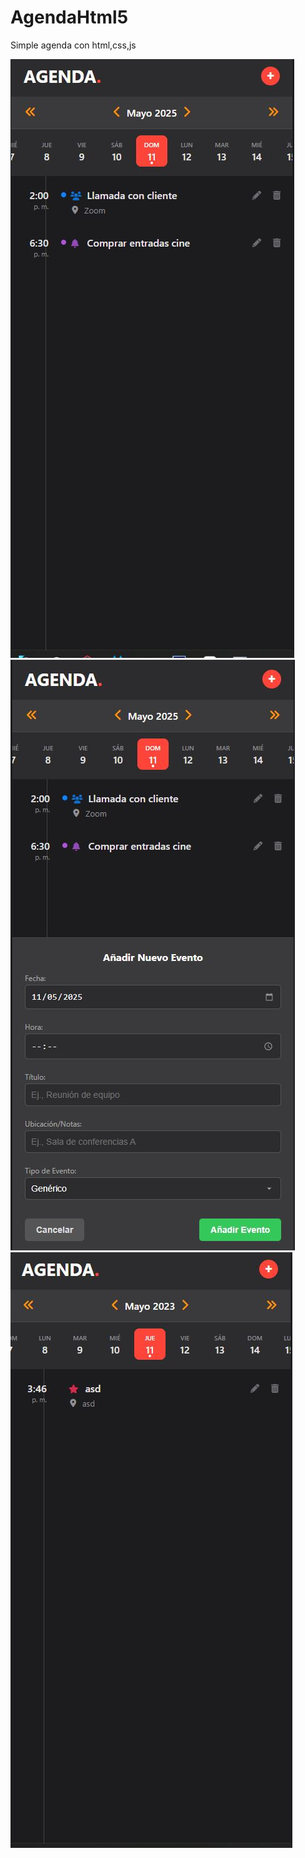 # AgendaHtml5
Simple agenda con html,css,js

![](./Captures/Captura.JPG)
![](./Captures/Captura2.JPG)
![](./Captures/Captura3.JPG)
